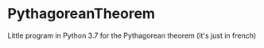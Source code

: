 # PythagoreanTheorem
Little program in Python 3.7 for the Pythagorean theorem (it's just in french)
